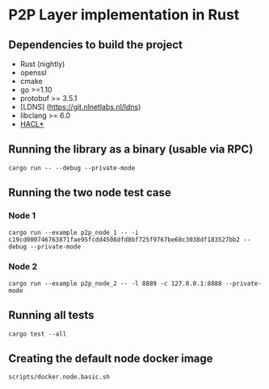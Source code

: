 # P2P Layer implementation in Rust

## Dependencies to build the project
* Rust (nightly)
* openssl
* cmake
* go >=1.10
* protobuf >= 3.5.1
* [LDNS] (https://git.nlnetlabs.nl/ldns)
* libclang >= 6.0
* [HACL*](https://github.com/mitls/hacl-c)

## Running the library as a binary (usable via RPC)
`cargo run -- --debug --private-mode`

## Running the two node test case

### Node 1
`cargo run --example p2p_node_1 -- -i c19cd000746763871fae95fcdd4508dfd8bf725f9767be68c3038df183527bb2 --debug --private-mode`

### Node 2
`cargo run --example p2p_node_2 -- -l 8889 -c 127.0.0.1:8888 --private-mode`

## Running all tests
`cargo test --all`

## Creating the default node docker image
`scripts/docker.node.basic.sh`
